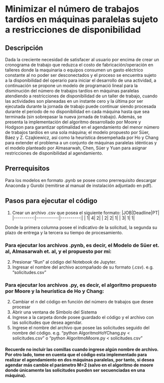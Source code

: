 # Minimizar el número de trabajos tardíos en máquinas paralelas sujeto a restricciones de disponibilidad
## Descripción
 Dada la creciente necesidad de satisfacer al usuario por encima de crear un cronograma de trabajo que reduzca el costo de fabricación/operación en talleres donde la maquinaria o equipos consumen un gasto eléctrico constante al no poder ser desconectados y el proceso se encuentra sujeto a la disponibilidad del operario para iniciar el desarrollo de una actividad, a continuación se propone un modelo de programació lineal para la disminución del número de trabajos tardíos en máquinas paralelas atendiendo a restricciones de disponibilidad de un taller de trabajo, cuando las actividades son planeadas en un instante cero y la última por ser ejecutada durante la jornada de trabajo puede continuar siendo procesada durante el periodo de no disponibilidad en cada máquina hasta que sea terminada (sin sobrepasar la nueva jornada de trabajo). Además, se presenta la implementación del algoritmo desarrollado por Moore y Hodgson para garantizar optimalidad en el agendamiento del menor número de trabajos tardíos en una sola máquina; el modelo propuesto por Süer, Báez y Z. Czajkiewicz, así como la heurística desempeñada por Ho y Chang para extender el problema a un conjunto de máquinas paralelas idénticas y el modelo planteado por Almasarwah, Chen, Süer y Yuan para asignar restricciones de disponibilidad al agendamiento. 
## Prerrequisitos
 Para los modelos en formato .pynb se posee como prerrequisito descargar Anaconda y Gurobi (remitirse al manual de instalación adjuntado en pdf).
## Pasos para ejecutar el código
1.	Crear un archivo .csv que posea el siguiente formato:
|JOB|Deadline|PT|
|----------:|-----------:|----------:|
|          1|	          4|          2|
|          2|	          2|          1|
|          3|	          1|          1|

Donde la primera columna posee el indicativo de la solicitud, la segunda su plazo de entrega y la tercera su tiempo de procesamiento.
### Para ejecutar los archivos .pynb, es decir, el Modelo de Süer et. al, Almasarwah et. al, y el propuesto por mí:
2.	Presionar “Run” al código del Notebook de Jupyter.
3.	Ingresar el nombre del archivo acompañado de su formato (.csv). e.g. “solicitudes.csv”
### Para ejecutar los archivos .py, es decir, el algoritmo propuesto por Moore y la heurística de Ho y Chang:
2. Cambiar el n del código en función del número de trabajos que desee procesar 
3. Abrir una ventana de Símbolo del Sistema
4. Ingrese a la carpeta donde posee guardado el código y el archivo con las solicitudes que desea agendar.
5. Ingrese el nombre del archivo que posee las solicitudes seguido del nombre del código. e.g. “python AlgoritmoHoYChang.py < solicitudes.csv” o “python AlgoritmoMoore.py < solicitudes.csv”
#### Recuerde no incluir las comillas cuando ingrese algún nombre de archivo. Por otro lado, tome en cuenta que el código esta implementado para realizar el agendamiento en dos máquinas paralelas, por tanto, si desea agendar más cambie el parámetro M=2 (salvo en el algoritmo de moore donde únicamente las solicitudes pueden ser secuenciadas en una máquina).
